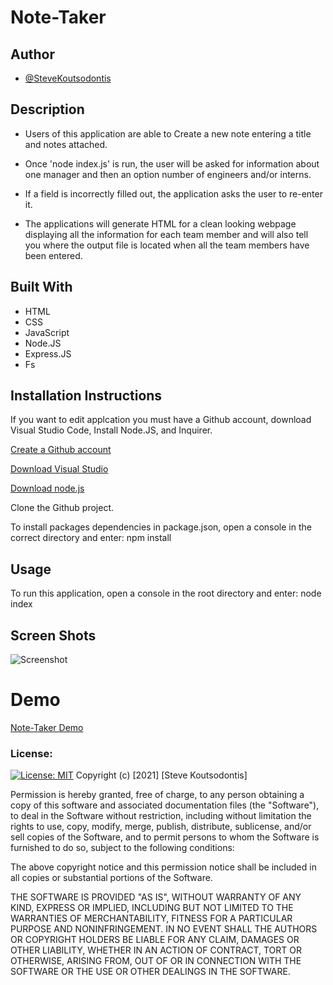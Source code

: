 # Note-Taker
## Author 
- [@SteveKoutsodontis](https://github.com/SteveKoutsodontis)

## Description
* Users of this application are able to Create a new note entering a title and notes attached. 

* Once 'node index.js' is run, the user will be asked for information about one manager and then an option number of engineers and/or interns.

* If a field is incorrectly filled out, the application asks the user to re-enter it.

* The applications will generate HTML for a clean looking webpage displaying all the information for each team member and will also tell you where the output file is located when all the team members have been entered.

## Built With 

* HTML
* CSS 
* JavaScript
* Node.JS
* Express.JS
* Fs 


## Installation Instructions

If you want to edit applcation you must have a Github account, download Visual Studio Code, Install Node.JS, and Inquirer.

[Create a Github account](https://github.com)

[Download Visual Studio](https://code.visualstudio.com/download/)

[Download node.js](https://nodejs.org/en/download/)

Clone the Github project.

To install packages dependencies in package.json, open a console in the correct directory and enter: npm install

## Usage 
To run this application, open a console in the root directory and enter: node index

## Screen Shots

![Screenshot]()

# Demo

[Note-Taker Demo]()
### License: 
 
[![License: MIT](https://img.shields.io/badge/License-MIT-yellow.svg)](https://opensource.org/licenses/MIT)
Copyright (c) [2021] [Steve Koutsodontis]

Permission is hereby granted, free of charge, to any person obtaining a copy
of this software and associated documentation files (the "Software"), to deal
in the Software without restriction, including without limitation the rights
to use, copy, modify, merge, publish, distribute, sublicense, and/or sell
copies of the Software, and to permit persons to whom the Software is
furnished to do so, subject to the following conditions:

The above copyright notice and this permission notice shall be included in all
copies or substantial portions of the Software.

THE SOFTWARE IS PROVIDED "AS IS", WITHOUT WARRANTY OF ANY KIND, EXPRESS OR
IMPLIED, INCLUDING BUT NOT LIMITED TO THE WARRANTIES OF MERCHANTABILITY,
FITNESS FOR A PARTICULAR PURPOSE AND NONINFRINGEMENT. IN NO EVENT SHALL THE
AUTHORS OR COPYRIGHT HOLDERS BE LIABLE FOR ANY CLAIM, DAMAGES OR OTHER
LIABILITY, WHETHER IN AN ACTION OF CONTRACT, TORT OR OTHERWISE, ARISING FROM,
OUT OF OR IN CONNECTION WITH THE SOFTWARE OR THE USE OR OTHER DEALINGS IN THE
SOFTWARE.